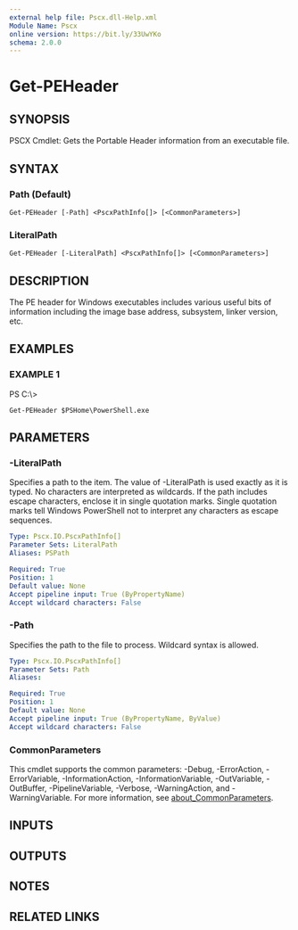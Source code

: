 ```yaml
---
external help file: Pscx.dll-Help.xml
Module Name: Pscx
online version: https://bit.ly/33UwYKo
schema: 2.0.0
---
```


# Get-PEHeader

## SYNOPSIS
PSCX Cmdlet: Gets the Portable Header information from an executable file.

## SYNTAX

### Path (Default)
```
Get-PEHeader [-Path] <PscxPathInfo[]> [<CommonParameters>]
```

### LiteralPath
```
Get-PEHeader [-LiteralPath] <PscxPathInfo[]> [<CommonParameters>]
```

## DESCRIPTION
The PE header for Windows executables includes various useful bits of information including the image base address, subsystem, linker version, etc.

## EXAMPLES

### EXAMPLE 1
PS C:\\\>

```
Get-PEHeader $PSHome\PowerShell.exe
```

## PARAMETERS

### -LiteralPath
Specifies a path to the item.
The value of -LiteralPath is used exactly as it is typed.
No characters are interpreted as wildcards.
If the path includes escape characters, enclose it in single quotation marks.
Single quotation marks tell Windows PowerShell not to interpret any characters as escape sequences.

```yaml
Type: Pscx.IO.PscxPathInfo[]
Parameter Sets: LiteralPath
Aliases: PSPath

Required: True
Position: 1
Default value: None
Accept pipeline input: True (ByPropertyName)
Accept wildcard characters: False
```

### -Path
Specifies the path to the file to process.
Wildcard syntax is allowed.

```yaml
Type: Pscx.IO.PscxPathInfo[]
Parameter Sets: Path
Aliases:

Required: True
Position: 1
Default value: None
Accept pipeline input: True (ByPropertyName, ByValue)
Accept wildcard characters: False
```

### CommonParameters
This cmdlet supports the common parameters: -Debug, -ErrorAction, -ErrorVariable, -InformationAction, -InformationVariable, -OutVariable, -OutBuffer, -PipelineVariable, -Verbose, -WarningAction, and -WarningVariable. For more information, see [about_CommonParameters](http://go.microsoft.com/fwlink/?LinkID=113216).

## INPUTS

## OUTPUTS

## NOTES

## RELATED LINKS
